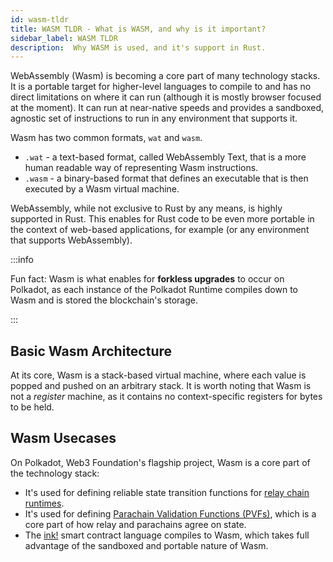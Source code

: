 ```yaml
---
id: wasm-tldr
title: WASM TLDR - What is WASM, and why is it important?
sidebar_label: WASM TLDR
description:  Why WASM is used, and it's support in Rust.
---
```


WebAssembly (Wasm) is becoming a core part of many technology stacks.  It is a portable target for higher-level languages to compile to and has no direct limitations on where it can run (although it is mostly browser focused at the moment).  It can run at near-native speeds and provides a sandboxed, agnostic set of instructions to run in any environment that supports it.

Wasm has two common formats, `wat` and `wasm`.  

- `.wat` - a text-based format, called WebAssembly Text, that is a more human readable way of representing Wasm instructions.
- `.wasm` - a binary-based format that defines an executable that is then executed by a Wasm virtual machine.

WebAssembly, while not exclusive to Rust by any means, is highly supported in Rust.  This enables for Rust code to be even more portable in the context of web-based applications, for example (or any environment that supports WebAssembly).

:::info 

Fun fact: Wasm is what enables for **forkless upgrades** to occur on Polkadot, as each instance of the Polkadot Runtime compiles down to Wasm and is stored the blockchain's storage.

:::

## Basic Wasm Architecture

At its core, Wasm is a stack-based virtual machine, where each value is popped and pushed on an arbitrary stack. It is worth noting that Wasm is not a *register* machine, as it contains no context-specific registers for bytes to be held.

## Wasm Usecases

On Polkadot, Web3 Foundation's flagship project, Wasm is a core part of the technology stack:

- It's used for defining reliable state transition functions for [relay chain runtimes](https://wiki.polkadot.network/docs/glossary#runtime).
- It's used for defining [Parachain Validation Functions (PVFs)](https://wiki.polkadot.network/docs/learn-parachains-protocol), which is a core part of how relay and parachains agree on state.
- The [ink!](https://use.ink/) smart contract language compiles to Wasm, which takes full advantage of the sandboxed and portable nature of Wasm.


